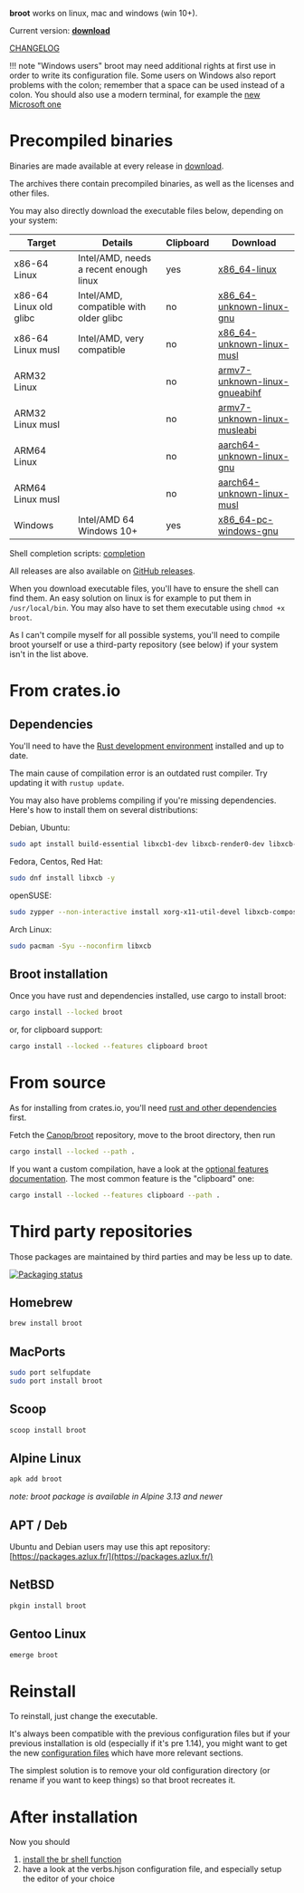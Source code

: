 
**broot** works on linux, mac and windows (win 10+).

Current version: **<a id=current-version href=../download>download</a>**
<script>
console.log("in script");
fetch("../download/version")
    .then(response => response.text())
    .then(version => {
        console.log(`version: #${version}#`);
        version = version.trim();
        if (!/^\d+(\.\d+)*(-\w+)?$/.test(version)) {
            console.warn("invalid version in download/version");
            return;
        }
        document.getElementById("current-version").textContent = version;
    })
</script>

[CHANGELOG](https://github.com/Canop/broot/blob/main/CHANGELOG.md)


!!! note "Windows users"
    broot may need additional rights at first use in order to write its configuration file.
	Some users on Windows also report problems with the colon; remember that a space can be used instead of a colon.
	You should also use a modern terminal, for example the [new Microsoft one](https://github.com/microsoft/terminal)

# Precompiled binaries

Binaries are made available at every release in [download](https://dystroy.org/broot/download).

The archives there contain precompiled binaries, as well as the licenses and other files.

You may also directly download the executable files below, depending on your system:

Target|Details|Clipboard|Download
-|-|-|-
x86-64 Linux | Intel/AMD, needs a recent enough linux | yes | [x86_64-linux](https://dystroy.org/broot/download/x86_64-linux/broot)
x86-64 Linux old glibc | Intel/AMD, compatible with older glibc | no | [x86_64-unknown-linux-gnu](https://dystroy.org/broot/download/x86_64-unknown-linux-gnu/broot)
x86-64 Linux musl | Intel/AMD, very compatible | no | [x86_64-unknown-linux-musl](https://dystroy.org/broot/download/x86_64-unknown-linux-musl/broot)
ARM32 Linux |  | no | [armv7-unknown-linux-gnueabihf](https://dystroy.org/broot/download/armv7-unknown-linux-gnueabihf/broot)
ARM32 Linux musl |  | no | [armv7-unknown-linux-musleabi](https://dystroy.org/broot/download/armv7-unknown-linux-musleabi/broot)
ARM64 Linux |  | no | [aarch64-unknown-linux-gnu](https://dystroy.org/broot/download/aarch64-unknown-linux-gnu/broot)
ARM64 Linux musl |  | no | [aarch64-unknown-linux-musl](https://dystroy.org/broot/download/aarch64-unknown-linux-musl/broot)
Windows | Intel/AMD 64 Windows 10+ | yes | [x86_64-pc-windows-gnu](https://dystroy.org/broot/download/x86_64-pc-windows-gnu/broot.exe)

Shell completion scripts: [completion](https://dystroy.org/broot/download/completion)

All releases are also available on [GitHub releases](https://github.com/Canop/broot/releases).

When you download executable files, you'll have to ensure the shell can find them. An easy solution on linux is for example to put them in `/usr/local/bin`. You may also have to set them executable using `chmod +x broot`.

As I can't compile myself for all possible systems, you'll need to compile broot yourself or use a third-party repository (see below) if your system isn't in the list above.

# From crates.io

## Dependencies

You'll need to have the [Rust development environment](https://www.rustup.rs) installed and up to date.

The main cause of compilation error is an outdated rust compiler. Try updating it with `rustup update`.

You may also have problems compiling if you're missing dependencies. Here's how to install them on several distributions:

Debian, Ubuntu:

```bash
sudo apt install build-essential libxcb1-dev libxcb-render0-dev libxcb-shape0-dev libxcb-xfixes0-dev -y
```

Fedora, Centos, Red Hat:

```bash
sudo dnf install libxcb -y
```

openSUSE:

```bash
sudo zypper --non-interactive install xorg-x11-util-devel libxcb-composite0 libxcb-render0 libxcb-shape0 libxcb-xfixes0
```

Arch Linux:

```bash
sudo pacman -Syu --noconfirm libxcb
```

## Broot installation

Once you have rust and dependencies installed, use cargo to install broot:

```bash
cargo install --locked broot
```

or, for clipboard support:

```bash
cargo install --locked --features clipboard broot
```

# From source

As for installing from crates.io, you'll need [rust and other dependencies](#dependencies) first.

Fetch the [Canop/broot](https://github.com/Canop/broot) repository, move to the broot directory, then run

```bash
cargo install --locked --path .
```

If you want a custom compilation, have a look at the [optional features documentation](https://github.com/Canop/broot/blob/main/features.md). The most common feature is the "clipboard" one:

```bash
cargo install --locked --features clipboard --path .
```

# Third party repositories

Those packages are maintained by third parties and may be less up to date.

[![Packaging status](https://repology.org/badge/vertical-allrepos/broot.svg)](https://repology.org/project/broot/versions)

## Homebrew

```bash
brew install broot
```

## MacPorts

```bash
sudo port selfupdate
sudo port install broot
```

## Scoop

```bash
scoop install broot
```

## Alpine Linux

```bash
apk add broot
```

*note: broot package is available in Alpine 3.13 and newer*

## APT / Deb

Ubuntu and Debian users may use this apt repository: [https://packages.azlux.fr/](https://packages.azlux.fr/)

## NetBSD

```bash
pkgin install broot
```

## Gentoo Linux

```bash
emerge broot
```

# Reinstall

To reinstall, just change the executable.

It's always been compatible with the previous configuration files but if your previous installation is old (especially if it's pre 1.14), you might want to get the new [configuration files](https://github.com/Canop/broot/tree/main/resources/default-conf) which have more relevant sections.

The simplest solution is to remove your old configuration directory (or rename if you want to keep things) so that broot recreates it.

# After installation

Now you should

1. [install the br shell function](../install-br/)
2. have a look at the verbs.hjson configuration file, and especially setup the editor of your choice

